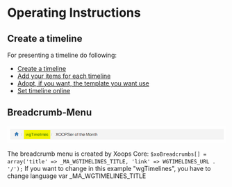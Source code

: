 # Operating Instructions

## Create a timeline

For presenting a timeline do following:

* [Create a timeline](timelines.md)
* [Add your items for each timeline](items.md)
* [Adopt, if you want, the template you want use](timeline-templates.md)
* [Set timeline online](timelines.md)

## Breadcrumb-Menu

![](../.gitbook/assets/4breadcrumb.png)

The breadcrumb menu is created by Xoops Core: `$xoBreadcrumbs[] = array('title' => _MA_WGTIMELINES_TITLE, 'link' => WGTIMELINES_URL . '/');` If you want to change in this example "wgTimelines", you have to change language var \_MA\_WGTIMELINES\_TITLE


